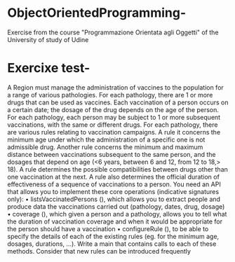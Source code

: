 # ObjectOrientedProgramming-
Exercise from the course "Programmazione Orientata agli Oggetti" of the University of study of Udine

# Exercixe test- 
A Region must manage the administration of vaccines to the population for a range
of various pathologies. For each pathology, there are 1 or more drugs that can be
used as vaccines. Each vaccination of a person occurs on a certain date; the
dosage of the drug depends on the age of the person. For each pathology, each person
may be subject to 1 or more subsequent vaccinations, with the same or different drugs. For
each pathology, there are various rules relating to vaccination campaigns. A rule
it concerns the minimum age under which the administration of a specific one is not admissible
drug. Another rule concerns the minimum and maximum distance between vaccinations
subsequent to the same person, and the dosages that depend on age (<6 years, between 6 and 12, from
12 to 18,> 18). A rule determines the possible compatibilities between drugs other than one
vaccination at the next. A rule also determines the official duration of effectiveness
of a sequence of vaccinations to a person.
You need an API that allows you to implement these core operations
(indicative signatures only):
• listsVaccinatedPersons (), which allows you to extract people and produce data
the vaccinations carried out (pathology, dates, drug, dosage)
• coverage (), which given a person and a pathology, allows you to tell what the
duration of vaccination coverage and when it would be appropriate for the person
should have a vaccination
• configureRule (), to be able to specify the details of each of the existing rules
(eg. for the minimum age, dosages, durations, ...).
Write a main that contains calls to each of these methods. Consider that
new rules can be introduced frequently
